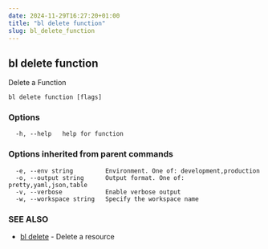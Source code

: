 ```yaml
---
date: 2024-11-29T16:27:20+01:00
title: "bl delete function"
slug: bl_delete_function
---
```

## bl delete function

Delete a Function

```
bl delete function [flags]
```

### Options

```
  -h, --help   help for function
```

### Options inherited from parent commands

```
  -e, --env string         Environment. One of: development,production
  -o, --output string      Output format. One of: pretty,yaml,json,table
  -v, --verbose            Enable verbose output
  -w, --workspace string   Specify the workspace name
```

### SEE ALSO

* [bl delete](bl_delete.md)	 - Delete a resource

